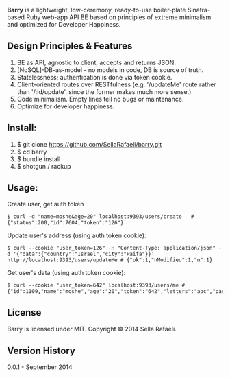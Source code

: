 **Barry** is a lightweight, low-ceremony, ready-to-use boiler-plate Sinatra-based Ruby web-app API BE based on principles of extreme minimalism and optimized for Developer Happiness. 

## Design Principles & Features
1. BE as API, agnostic to client, accepts and returns JSON. 
2. [NoSQL]-DB-as-model - no models in code, DB is source of truth.
3. Statelessness; authentication is done via token cookie.
4. Client-oriented routes over RESTfulness (e.g. '/updateMe' route rather than '/:id/update', since the former makes much more sense.)
5. Code minimalism. Empty lines tell no bugs or maintenance. 
6. Optimize for developer happiness. 

## Install:
1. $ git clone https://github.com/SellaRafaeli/barry.git
2. $ cd barry
3. $ bundle install
4. $ shotgun / rackup 

## Usage: 
 
Create user, get auth token 

```	
$ curl -d "name=moshe&age=20" localhost:9393/users/create	# {"status":200,"id":7604,"token":"126"}
```

Update user's address (using auth token cookie):

```
$ curl --cookie "user_token=126" -H "Content-Type: application/json" -d '{"data":{"country":"Israel","city":"Haifa"}}' http://localhost:9393/users/updateMe # {"ok":1,"nModified":1,"n":1}
```
 
Get user's data (using auth token cookie):

```
$ curl --cookie "user_token=642" localhost:9393/users/me # {"id":1109,"name":"moshe","age":"20","token":"642","letters":"abc","password":"xyz"}
```

## License
Barry is licensed under MIT. Copyright © 2014 Sella Rafaeli.

## Version History
0.0.1 - September 2014
